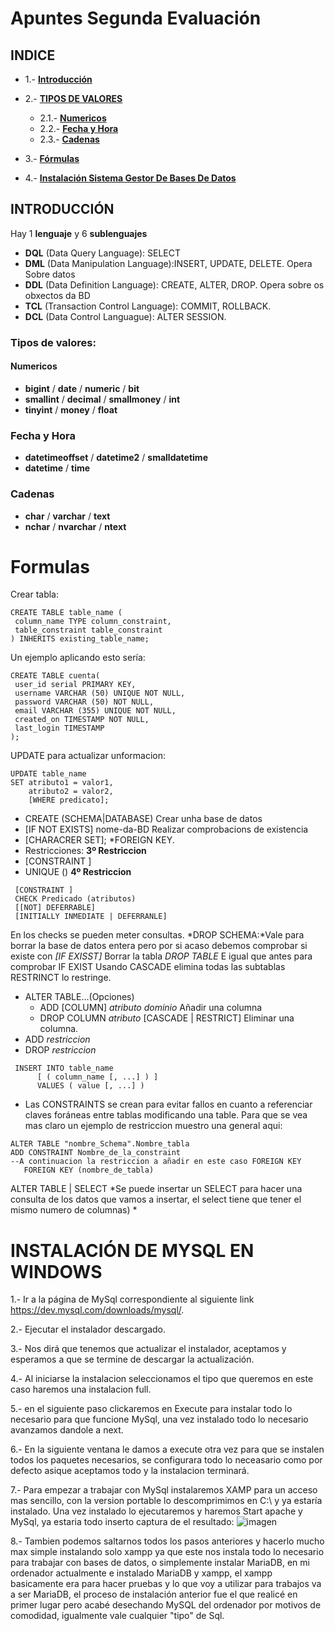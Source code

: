 # Apuntes Segunda Evaluación

## INDICE
- 1.- [**Introducción**](#1)

- 2.- [**TIPOS DE VALORES**](#2)
  - 2.1.- [**Numericos**](#21)
  - 2.2.- [**Fecha y Hora**](#22)
  - 2.3.- [**Cadenas**](#23) 
- 3.- [**Fórmulas**](#3)
- 4.- [**Instalación Sistema Gestor De Bases De Datos**](#4)


## INTRODUCCIÓN <a name="1"/>

 Hay 1 **lenguaje** y 6 **sublenguajes**
  * **DQL** (Data Query Language): SELECT
  * **DML** (Data Manipulation Language):INSERT, UPDATE, DELETE. Opera Sobre datos
  * **DDL** (Data Definition Language): CREATE, ALTER, DROP. Opera sobre os obxectos da BD
  * **TCL** (Transaction Control Language): COMMIT, ROLLBACK.
  * **DCL** (Data Control Languague): ALTER SESSION.
  
  ### Tipos de valores:<a name="2"/>
  #### Numericos<a name="21"/>
  * **bigint** / **date** / **numeric** / **bit**
  * **smallint** / **decimal**	/ **smallmoney** / **int** 	
  * **tinyint** / **money** / **float**
  ### Fecha y Hora <a name="22"/>
  *	**datetimeoffset** / **datetime2** /	**smalldatetime**
  * **datetime** /	**time**
  ### Cadenas <a name="23"/>
  * **char** / **varchar** / **text**
  * **nchar** / **nvarchar** / **ntext**

  # Formulas <a name="3"/> 
  Crear tabla:
  ```mysql
  CREATE TABLE table_name (
   column_name TYPE column_constraint,
   table_constraint table_constraint
) INHERITS existing_table_name;
  ```
  Un ejemplo aplicando esto sería:
  ```mysql
  CREATE TABLE cuenta(
   user_id serial PRIMARY KEY,
   username VARCHAR (50) UNIQUE NOT NULL,
   password VARCHAR (50) NOT NULL,
   email VARCHAR (355) UNIQUE NOT NULL,
   created_on TIMESTAMP NOT NULL,
   last_login TIMESTAMP
);
  ```
  UPDATE para actualizar unformacion:
  ```mysql
  UPDATE table_name
  SET atributo1 = valor1,
      atributo2 = valor2,
      [WHERE predicato];
  ```
  
 * CREATE (SCHEMA|DATABASE) Crear unha base de datos
 * [IF NOT EXISTS] nome-da-BD Realizar comprobacions de existencia 
 * [CHARACRER SET<nomeCoCharset>];
 *FOREIGN KEY.
 * Restricciones:
 **3º Restriccion**
  * [CONSTRAINT <name-constriccion>] 
  * UNIQUE (<atributos>)
  **4º Restriccion**
  ```mysql
   [CONSTRAINT ]
   CHECK Predicado (atributos)
   [[NOT] DEFERRABLE]
   [INITIALLY INMEDIATE | DEFERRANLE]
   ```
 En los checks se pueden meter consultas.
 *DROP SCHEMA:*Vale para borrar la base de datos entera pero por si acaso debemos comprobar si existe con *[IF EXISST] <nombre tabla>*
 Borrar la tabla *DROP TABLE* E igual que antes para comprobar IF EXIST <Table name>
 Usando CASCADE elimina todas las subtablas RESTRINCT lo restringe.
 * ALTER TABLE...(Opciones)
   * ADD [COLUMN] _atributo_ _dominio_ Añadir una columna
   * DROP COLUMN _atributo_ [CASCADE | RESTRICT] Eliminar una columna.
 * ADD _restriccion_
 * DROP _restriccion_
 ```mysql
  INSERT INTO table_name
       [ ( column_name [, ...] ) ]
       VALUES ( value [, ...] )
 ```
 * Las CONSTRAINTS se crean para evitar fallos en cuanto a referenciar claves foráneas entre tablas modificando una table.
  Para que se vea mas claro un ejemplo de restriccion muestro una general aqui:
 ```mysql 
 ALTER TABLE "nombre_Schema".Nombre_tabla
 ADD CONSTRAINT Nombre_de_la_constraint
 --A continuacion la restriccion a añadir en este caso FOREIGN KEY
    FOREIGN KEY (nombre_de_tabla) 
 ```
 ALTER TABLE 
 | SELECT *Se puede insertar un SELECT para hacer una consulta de los datos que vamos a insertar, el select tiene que tener el mismo numero de columnas)
 * 
# INSTALACIÓN DE MYSQL EN WINDOWS <a name="4"/> 
 1.- Ir a la página de MySql correspondiente al siguiente link https://dev.mysql.com/downloads/mysql/.
 
 2.- Ejecutar el instalador descargado.
 
 3.- Nos dirá que tenemos que actualizar el instalador, aceptamos y esperamos a que se termine de descargar la actualización.
 
 4.- Al iniciarse la instalacion seleccionamos el tipo que queremos en este caso haremos una instalacion full.
 
 5.- en el siguiente paso clickaremos en Execute para instalar todo lo necesario para que funcione MySql, una vez instalado todo lo necesario avanzamos dandole a next.
 
 6.- En la siguiente ventana le damos a execute otra vez para que se instalen todos los paquetes necesarios, se configurara todo lo neceasario como por defecto asique aceptamos todo y la instalacion terminará.
 
 7.- Para empezar a trabajar con MySql instalaremos XAMP para un acceso mas sencillo, con la version portable lo descomprimimos en C:\\ y ya estaría instalado. Una vez instalado lo ejecutaremos y haremos Start apache y MySql, ya estaria todo inserto captura de el resultado: ![imagen](https://user-images.githubusercontent.com/57723793/78349001-36ef6880-75a3-11ea-8ae9-97fbf36b6934.png)

 
 8.- Tambien podemos saltarnos todos los pasos anteriores y hacerlo mucho max simple instalando solo xampp ya que este nos instala todo lo necesario para trabajar con bases de datos, o simplemente instalar MariaDB, en mi ordenador actualmente e instalado MariaDB y xampp, el xampp basicamente era para hacer pruebas y lo que voy a utilizar para trabajos va a ser MariaDB, el proceso de instalación anterior fue el que realicé en primer lugar pero acabé desechando MySQL del ordenador por motivos de comodidad, igualmente vale cualquier "tipo" de Sql.
